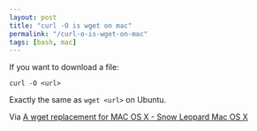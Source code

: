 ```yaml
---
layout: post
title: "curl -O is wget on mac"
permalink: "/curl-o-is-wget-on-mac"
tags: [bash, mac]
---
```


If you want to download a file:

<code>curl -O &lt;url&gt;</code>

Exactly the same as <code>wget &lt;url&gt;</code> on Ubuntu.

Via <a href="http://www.mymacosx.com/terminal/wget-replacement-macos.html">A wget replacement for MAC OS X - Snow Leopard Mac OS X</a>
